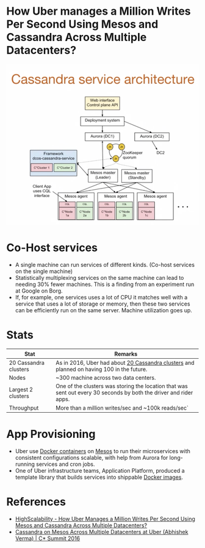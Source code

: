 # How Uber manages a Million Writes Per Second Using Mesos and Cassandra Across Multiple Datacenters?

![img.png](assets/uber-casandra-mesos.png)

# Co-Host services
- A single machine can run services of different kinds. (Co-host services on the single machine)
- Statistically multiplexing services on the same machine can lead to needing 30% fewer machines. This is a finding from an experiment run at Google on Borg.
- If, for example, one services uses a lot of CPU it matches well with a service that uses a lot of storage or memory, then these two services can be efficiently run on the same server. Machine utilization goes up.

# Stats

| Stat                  | Remarks                                                                                                                                                                                         |
|-----------------------|-------------------------------------------------------------------------------------------------------------------------------------------------------------------------------------------------|
| 20 Cassandra clusters | As in 2016, Uber had about [20 Cassandra clusters](../../../3_DatabaseServices/11_WideColumn-Databases/ApacheCasandra.md) and planned on having 100 in the future. |
| Nodes                 | ~300 machine across two data centers.                                                                                                                                                           |
| Largest 2 clusters    | One of the clusters was storing the location that was sent out every 30 seconds by both the driver and rider apps.                                                                              |
| Throughput            | More than a million writes/sec and ~100k reads/sec`                                                                                                                                             |

# App Provisioning
- Uber use [Docker containers](../../../9_Container&OrchestrationServices/Docker/Readme.md) on [Mesos](../../../9_Container&OrchestrationServices/ApacheMarathon&Mesos.md) to run their microservices with consistent configurations scalable, with help from Aurora for long-running services and cron jobs.
- One of Uber infrastructure teams, Application Platform, produced a template library that builds services into shippable [Docker images](../../../9_Container&OrchestrationServices/Docker/Readme.md).

# References
- [HighScalability - How Uber Manages a Million Writes Per Second Using Mesos and Cassandra Across Multiple Datacenters?](http://highscalability.com/blog/2016/9/28/how-uber-manages-a-million-writes-per-second-using-mesos-and.html)
- [Cassandra on Mesos Across Multiple Datacenters at Uber (Abhishek Verma) | C* Summit 2016](https://www.youtube.com/watch?v=4Ap-1VT2ChU)